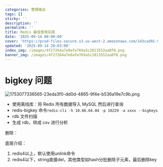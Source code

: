 ```yaml
---
categories: 整理输出
tags: []
sticky: ''
description: ''
permalink: ''
title: Redis 最佳使用实践
date: '2025-09-14 08:00:00'
cover: 'https://prod-files-secure.s3.us-west-2.amazonaws.com/143cad91-961b-48b0-82dc-78fbb6eb5abe/43539cac-2a74-4e44-9693-03381b35e458/106449882_p0.png?X-Amz-Algorithm=AWS4-HMAC-SHA256&X-Amz-Content-Sha256=UNSIGNED-PAYLOAD&X-Amz-Credential=ASIAZI2LB466SWRIDJKV%2F20250914%2Fus-west-2%2Fs3%2Faws4_request&X-Amz-Date=20250914T124211Z&X-Amz-Expires=3600&X-Amz-Security-Token=IQoJb3JpZ2luX2VjEN%2F%2F%2F%2F%2F%2F%2F%2F%2F%2F%2FwEaCXVzLXdlc3QtMiJIMEYCIQCjBby%2FuaH6NDyoJgfQ5ddtKdyt3Hpr5xbqDGdc7ITFJQIhANQEF299BXk%2Ft73%2FlqcVMklsC2opt7tDI7JnUAKCsFZGKv8DCFgQABoMNjM3NDIzMTgzODA1IgzzcHCAK3d3ivRCHKsq3AMLDWWd7bdBMrY6iTLAU0WKqgVAOSW43jF3Vvuu8T0SIsRd6FfEoNgdWsOKZ5hqMAIJvUEzQyur01MLTFgNsvbK3gDGOl3SjBQc2lwxa5zeqUKAmbJzJP0p0S0FIKJH57L9Zu3GAEQvBo%2BRXnWNMCy9YUlDNj5sHseSZI6bsCCyzrNyVv5Nc4Yep6rEBfJyg71NzZQysBgK4GQyoxgNujhahrSYh96PwvJDmaXeala0uL1kDTU3ZKcwza41P0OLPGdKMamcwYOiqxi76tXJWSBS98cmvR80yGm8DsPylUtdcV4P9PSherRLjonHpc0S65V8HsnzyBBSjaHw2UaoSrVN7lEe2V4BDZWD%2BARuyb7SPmLaIE4RK2sOOr5UWS%2FKg%2BtT%2FNAXvSyJcQrBOgQ%2Fl2fnFqBkwlQuoFcWmjAgeyra6TuMAiYmLkmEWcv%2B7OBF3KSCRvkYnIx7jVyIWwOglzDU0cdz%2F%2Fv%2F6c1cnwu9XoEUNrceyXKzRXw4YK3hbMdZ7OPIliXDCdf68PU7NCPD5ht4q847dmSje334RBSLjXZ5wR7Gk23%2FGibCF%2BmVy9BhQ0%2FjrOYb7cRNBQeQEBe3lf9rFVqD%2Bb1TbKh5yr8fLnjwywzZUOqgVrFCzMtPMzCdz5nGBjqkAS2EM42ISP65t%2BKhEHNfxau3Oom%2BZQFBvaeeqEyydehJ4d5QV8kVPhPCqX5hz9oqwFw7JqaGZqKl%2Fwsa1dHe7zHmCV58mwwXnnPOkJaRhTIjoquEMuhKZ%2FZiFNYj3h998RcjHo7MbopxW7MH%2BtIqz%2FWa8CHBAR9hwQ%2FIduL5XXPCKOJjcqWfL01WCXACHh546iOUMurYWM4PLMzg5gFPRVgsa5lt&X-Amz-Signature=8f4b61e28d6078fd6a67e0b29b86a1e4efed0b319e3001b1829d7f0e5fb69384&X-Amz-SignedHeaders=host&x-amz-checksum-mode=ENABLED&x-id=GetObject'
updated: '2025-09-14 20:03:00'
index_img: /images/4f27264a7e8afe769a5c2813552aa0f8.png
banner_img: /images/4f27264a7e8afe769a5c2813552aa0f8.png
---
```


# bigkey 问题


![1753077336565-23eda3f0-dd0d-4865-9f4e-b536a19e7c9b.png](/images/c6758344cbe13f3ebf0f8718f40ab3f3.png)

- 使用离线库：将 Redis 所有数据导入 MySQL 然后进行查询
- redis-bigkey 命令`redis-cli -h 10.66.64.84 -p 10229 -a xxxx --bigkeys`
- rdb 文件扫描
- 生成 rdb，转成 csv 进行分析

删除：


底层介绍：

1. redis4以上，默认使用unlink命令
2. redis4以下，string直接del，其他类型如hash分批删除子元素，最后删除key
